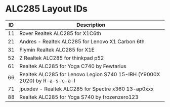 # ALC285 Layout IDs

| ID | Description |
|---|---|
| 11 | Rover Realtek ALC285 for X1C6th |
| 21 | Andres - Realtek ALC285 for  Lenovo X1 Carbon 6th  |
| 31 | Flymin Realtek ALC285 for X1E |
| 52 | Z Realtek ALC285 for thinkpad p52 |
| 61 | Realtek ALC285 for Yoga C740 by Fewtarius |
| 66 | Realtek ALC285 for Lenovo Legion S740 15-IRH (Y9000X 2020) by R-a-s-c-a-l |
| 71 | jpuxdev - Realtek ALC285 for Spectre x360 13-ap0xxx |
| 88 | Realtek ALC285 for Yoga S740 by frozenzero123 |
